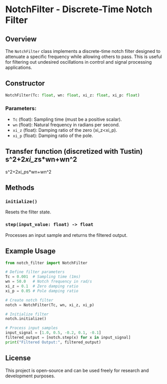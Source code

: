 # NotchFilter - Discrete-Time Notch Filter

## Overview
The `NotchFilter` class implements a discrete-time notch filter designed to attenuate a specific frequency while allowing others to pass. This is useful for filtering out undesired oscillations in control and signal processing applications.



## Constructor
```python
NotchFilter(Tc: float, wn: float, xi_z: float, xi_p: float)
```
### Parameters:
- `Tc` (float): Sampling time (must be a positive scalar).
- `wn` (float): Natural frequency in radians per second.
- `xi_z` (float): Damping ratio of the zero (xi_z<xi_p).
- `xi_p` (float): Damping ratio of the pole.

Transfer function (discretized with Tustin)
s^2+2*xi_z*s*wn+wn^2
--------------------
s^2+2*xi_p*s*wn+wn^2
## Methods
### `initialize()`
Resets the filter state.

### `step(input_value: float) -> float`
Processes an input sample and returns the filtered output.

## Example Usage
```python
from notch_filter import NotchFilter

# Define filter parameters
Tc = 0.001  # Sampling time (1ms)
wn = 50.0   # Notch frequency in rad/s
xi_z = 0.1  # Zero damping ratio
xi_p = 0.05 # Pole damping ratio

# Create notch filter
notch = NotchFilter(Tc, wn, xi_z, xi_p)

# Initialize filter
notch.initialize()

# Process input samples
input_signal = [1.0, 0.5, -0.2, 0.1, -0.1]
filtered_output = [notch.step(x) for x in input_signal]
print("Filtered Output:", filtered_output)
```

## License
This project is open-source and can be used freely for research and development purposes.

